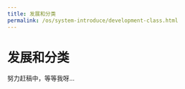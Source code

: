 ```yaml
---
title: 发展和分类
permalink: /os/system-introduce/development-class.html
---
```


# 发展和分类

努力赶稿中，等等我呀...
